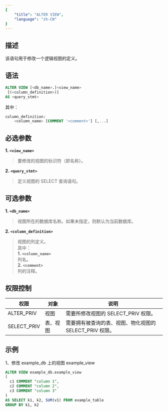 ```yaml
---
{
    "title": "ALTER VIEW",
    "language": "zh-CN"
}
---
```


## 描述

该语句用于修改一个逻辑视图的定义。

## 语法

```sql
ALTER VIEW [<db_name>.]<view_name> 
 [(<column_definition>)]
AS <query_stmt>
```

其中：
```sql
column_definition:
    <column_name> [COMMENT '<comment>'] [,...]
```

## 必选参数

**1. `<view_name>`**
> 要修改的视图的标识符（即名称）。

**2. `<query_stmt>`**
> 定义视图的 SELECT 查询语句。

## 可选参数

**1. `<db_name>`**
> 视图所在的数据库名称。如果未指定，则默认为当前数据库。

**2. `<column_definition>`**
> 视图的列定义。  
> 其中：  
> **1. `<column_name>`**  
> 列名。  
> **2. `<comment>`**  
> 列的注释。


## 权限控制

| 权限          | 对象   | 说明                                 |
|-------------|------|------------------------------------|
| ALTER_PRIV  | 视图  | 需要所修改视图的 SELECT_PRIV 权限。           |
| SELECT_PRIV | 表、视图 | 需要拥有被查询的表、视图、物化视图的 SELECT_PRIV 权限。 |

## 示例

1、修改 example_db 上的视图 example_view

  ```sql
  ALTER VIEW example_db.example_view
  (
    c1 COMMENT "column 1",
    c2 COMMENT "column 2",
    c3 COMMENT "column 3"
  )
  AS SELECT k1, k2, SUM(v1) FROM example_table 
  GROUP BY k1, k2
  ```

